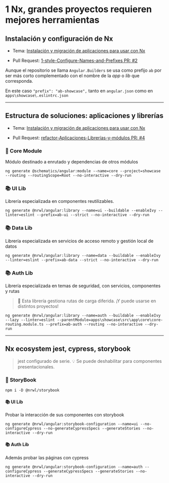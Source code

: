 # 1 Nx, grandes proyectos requieren mejores herramientas

## Instalación y configuración de Nx
- Tema: [Instalación y migración de aplicaciones para usar con Nx](https://www.notion.so/albr/Angular-Escalable-ef905bb0b90846b2ac423ed35c276a6e#7c09b824b7694d46b71bf8e2fb97bfbf)

- Pull Request: [1-style-Configure-Names-and-Prefixes PR: #2](https://github.com/angularbuilders/angular.builders/pull/2)

Aunque el repositorio se llama `Angular.Builders` se usa como prefijo `ab` por ser más corto complementado con el nombre de la _app_ o _lib_ que corresponda.

En este caso `"prefix": "ab-showcase",` tanto en `angular.json` como en `apps\showcase\.eslintrc.json`

---

## Estructura de soluciones: aplicaciones y librerías

- Tema: [Instalación y migración de aplicaciones para usar con Nx](https://www.notion.so/albr/Angular-Escalable-ef905bb0b90846b2ac423ed35c276a6e#59b96283feaa4cf78e6f364b2a7d1b61)

- Pull Request: [refactor-Aplicaciones-Librerías-y-módulos PR: #4](https://github.com/angularbuilders/angular.builders/pull/4)

### 📘 Core Module

Módulo destinado a enrutado y dependencias de otros módulos

`ng generate @schematics/angular:module --name=core --project=showcase --routing --routingScope=Root --no-interactive --dry-run`

### 📚 UI Lib

Librería especializada en componentes reutilizables.

`ng generate @nrwl/angular:library --name=ui --buildable --enableIvy --linter=eslint --prefix=ab-ui --strict --no-interactive --dry-run`

### 📚 Data Lib

Librería especializada en servicios de acceso remoto y gestión local de datos

`ng generate @nrwl/angular:library --name=data --buildable --enableIvy --linter=eslint --prefix=ab-data --strict --no-interactive --dry-run`

### 📚 Auth Lib

Librería especializada en temas de seguridad, con servicios, componentes y rutas

> 🚨 Esta librería gestiona rutas de carga diferida. ¡Y puede usarse en distintos proyectos!

`ng generate @nrwl/angular:library --name=auth --buildable --enableIvy --lazy --linter=eslint --parentModule=apps\showcase\src\app\core\core-routing.module.ts --prefix=ab-auth --routing --no-interactive --dry-run`

---

## Nx ecosystem jest, cypress, storybook

> jest configurado de serie. 💡 Se puede deshabilitar para componentes presentacionales.

### 🐲 StoryBook
`npm i -D @nrwl/storybook`

#### 📚 UI Lib

Probar la interacción de sus componentes con storybook

`ng generate @nrwl/angular:storybook-configuration --name=ui --no-configureCypress --no-generateCypressSpecs --generateStories --no-interactive --dry-run`

#### 📚 Auth Lib

Además probar las páginas con cypress

`ng generate @nrwl/angular:storybook-configuration --name=auth --configureCypress --generateCypressSpecs --generateStories --no-interactive --dry-run`
